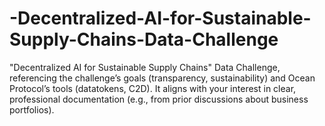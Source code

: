 # -Decentralized-AI-for-Sustainable-Supply-Chains-Data-Challenge
"Decentralized AI for Sustainable Supply Chains" Data Challenge, referencing the challenge’s goals (transparency, sustainability) and Ocean Protocol’s tools (datatokens, C2D). It aligns with your interest in clear, professional documentation (e.g., from prior discussions about business portfolios).
